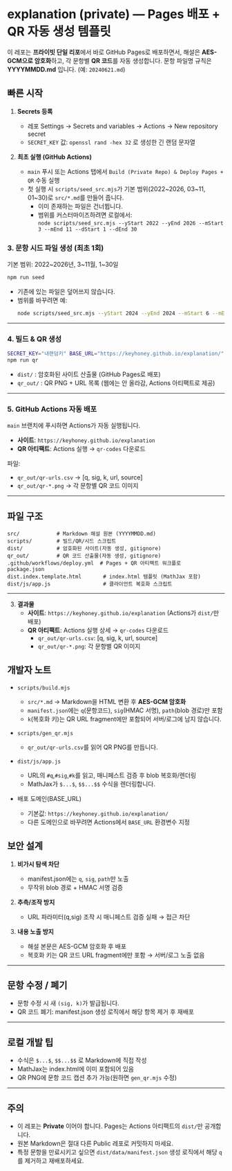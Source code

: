 # explanation (private) — Pages 배포 + QR 자동 생성 템플릿

이 레포는 **프라이빗 단일 리포**에서 바로 GitHub Pages로 배포하면서,
해설은 **AES-GCM으로 암호화**하고, 각 문항별 **QR 코드**를 자동 생성합니다.
문항 파일명 규칙은 **YYYYMMDD.md** 입니다. (예: `20240621.md`)

## 빠른 시작

1. **Secrets 등록**
   - 레포 Settings → Secrets and variables → Actions → New repository secret
   - `SECRET_KEY` 값: `openssl rand -hex 32` 로 생성한 긴 랜덤 문자열

2. **최초 실행 (GitHub Actions)**
   - `main` 푸시 또는 Actions 탭에서 `Build (Private Repo) & Deploy Pages + QR` 수동 실행
   - 첫 실행 시 `scripts/seed_src.mjs`가 기본 범위(2022~2026, 03~11, 01~30)로 `src/*.md`를 만들어 줍니다.
     - 이미 존재하는 파일은 건너뜁니다.
     - 범위를 커스터마이즈하려면 로컬에서:  
       `node scripts/seed_src.mjs --yStart 2022 --yEnd 2026 --mStart 3 --mEnd 11 --dStart 1 --dEnd 30`

### 3. 문항 시드 파일 생성 (최초 1회)
기본 범위: 2022~2026년, 3~11월, 1~30일  
```bash
npm run seed
```
- 기존에 있는 파일은 덮어쓰지 않습니다.
- 범위를 바꾸려면 예:  
  ```bash
  node scripts/seed_src.mjs --yStart 2024 --yEnd 2024 --mStart 6 --mEnd 6 --dStart 1 --dEnd 15
  ```

---

### 4. 빌드 & QR 생성
```bash
SECRET_KEY="내랜덤키" BASE_URL="https://keyhoney.github.io/explanation/" npm run build
npm run qr
```

- `dist/` : 암호화된 사이트 산출물 (GitHub Pages로 배포)
- `qr_out/` : QR PNG + URL 목록 (웹에는 안 올라감, Actions 아티팩트로 제공)

---

### 5. GitHub Actions 자동 배포
`main` 브랜치에 푸시하면 Actions가 자동 실행됩니다.

- **사이트**: `https://keyhoney.github.io/explanation`
- **QR 아티팩트**: Actions 실행 → `qr-codes` 다운로드  

파일:
- `qr_out/qr-urls.csv` → [q, sig, k, url, source]
- `qr_out/qr-*.png` → 각 문항별 QR 코드 이미지

---

## 파일 구조
```
src/            # Markdown 해설 원본 (YYYYMMDD.md)
scripts/        # 빌드/QR/시드 스크립트
dist/           # 암호화된 사이트(자동 생성, gitignore)
qr_out/         # QR 코드 산출물(자동 생성, gitignore)
.github/workflows/deploy.yml  # Pages + QR 아티팩트 워크플로
package.json
dist.index.template.html       # index.html 템플릿 (MathJax 포함)
dist/js/app.js                 # 클라이언트 복호화 스크립트
```

---


3. **결과물**
   - **사이트**: `https://keyhoney.github.io/explanation` (Actions가 `dist/`만 배포)
   - **QR 아티팩트**: Actions 실행 상세 → `qr-codes` 다운로드
     - `qr_out/qr-urls.csv`: [q, sig, k, url, source]
     - `qr_out/qr-*.png`: 각 문항별 QR 이미지

## 개발자 노트

- `scripts/build.mjs`
  - `src/*.md` → Markdown을 HTML 변환 후 **AES-GCM 암호화**
  - `manifest.json`에는 `q`(문항코드), `sig`(HMAC 서명), `path`(blob 경로)만 포함
  - `k`(복호화 키)는 QR URL fragment에만 포함되어 서버/로그에 남지 않습니다.

- `scripts/gen_qr.mjs`
  - `qr_out/qr-urls.csv`를 읽어 QR PNG를 만듭니다.

- `dist/js/app.js`
  - URL의 `#q`,`#sig`,`#k`를 읽고, 매니페스트 검증 후 blob 복호화/렌더링
  - MathJax가 `$...$`, `$$...$$` 수식을 렌더링합니다.

- 배포 도메인(BASE_URL)
  - 기본값: `https://keyhoney.github.io/explanation/`
  - 다른 도메인으로 바꾸려면 Actions에서 `BASE_URL` 환경변수 지정

## 보안 설계
1. **비가시 탐색 차단**  
   - manifest.json에는 `q`, `sig`, `path`만 노출  
   - 무작위 blob 경로 + HMAC 서명 검증  

2. **추측/조작 방지**  
   - URL 파라미터(q,sig) 조작 시 매니페스트 검증 실패 → 접근 차단

3. **내용 노출 방지**  
   - 해설 본문은 AES-GCM 암호화 후 배포  
   - 복호화 키는 QR 코드 URL fragment에만 포함 → 서버/로그 노출 없음

---

## 문항 수정 / 폐기
- 문항 수정 시 새 `(sig, k)`가 발급됩니다.
- QR 코드 폐기: manifest.json 생성 로직에서 해당 항목 제거 후 재배포

---

## 로컬 개발 팁
- 수식은 `$...$`, `$$...$$` 로 Markdown에 직접 작성
- MathJax는 index.html에 이미 포함되어 있음
- QR PNG에 문항 코드 캡션 추가 가능(원하면 `gen_qr.mjs` 수정)

---


## 주의

- 이 레포는 **Private** 이어야 합니다. Pages는 Actions 아티팩트의 `dist/`만 공개합니다.
- 원본 Markdown은 절대 다른 Public 레포로 커밋하지 마세요.
- 특정 문항을 만료시키고 싶으면 `dist/data/manifest.json` 생성 로직에서 해당 `q`를 제거하고 재배포하세요.